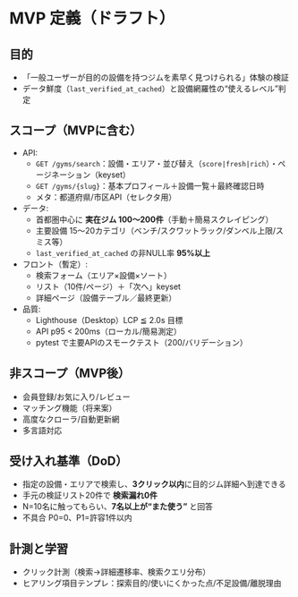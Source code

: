 # MVP 定義（ドラフト）

## 目的

- 「一般ユーザーが目的の設備を持つジムを素早く見つけられる」体験の検証
- データ鮮度（`last_verified_at_cached`）と設備網羅性の“使えるレベル”判定

## スコープ（MVPに含む）

- API:
  - `GET /gyms/search`：設備・エリア・並び替え（`score|fresh|rich`）・ページネーション（keyset）
  - `GET /gyms/{slug}`：基本プロフィール＋設備一覧＋最終確認日時
  - メタ：都道府県/市区API（セレクタ用）
- データ:
  - 首都圏中心に **実在ジム 100〜200件**（手動＋簡易スクレイピング）
  - 主要設備 15〜20カテゴリ（ベンチ/スクワットラック/ダンベル上限/スミス等）
  - `last_verified_at_cached` の非NULL率 **95%以上**
- フロント（暫定）:
  - 検索フォーム（エリア×設備×ソート）
  - リスト（10件/ページ）＋「次へ」keyset
  - 詳細ページ（設備テーブル／最終更新）
- 品質:
  - Lighthouse（Desktop）LCP ≦ 2.0s 目標
  - API p95 < 200ms（ローカル/簡易測定）
  - pytest で主要APIのスモークテスト（200/バリデーション）

## 非スコープ（MVP後）

- 会員登録/お気に入り/レビュー
- マッチング機能（将来案）
- 高度なクローラ/自動更新網
- 多言語対応

## 受け入れ基準（DoD）

- 指定の設備・エリアで検索し、**3クリック以内**に目的ジム詳細へ到達できる
- 手元の検証リスト20件で **検索漏れ0件**
- N=10名に触ってもらい、**7名以上が“また使う”** と回答
- 不具合 P0=0、P1=許容1件以内

## 計測と学習

- クリック計測（検索→詳細遷移率、検索クエリ分布）
- ヒアリング項目テンプレ：探索目的/使いにくかった点/不足設備/離脱理由

